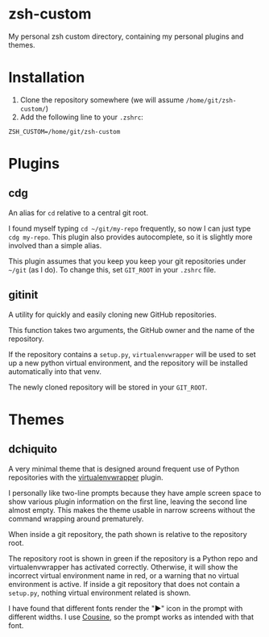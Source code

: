 # zsh-custom
My personal zsh custom directory, containing my personal plugins and themes.

# Installation
1. Clone the repository somewhere (we will assume `/home/git/zsh-custom/`)
1. Add the following line to your `.zshrc`:
```
ZSH_CUSTOM=/home/git/zsh-custom
```

# Plugins

## cdg
An alias for `cd` relative to a central git root.

I found myself typing `cd ~/git/my-repo` frequently, so now I can just type `cdg my-repo`.
This plugin also provides autocomplete, so it is slightly more involved than a simple alias.

This plugin assumes that you keep you keep your git repositories under `~/git` (as I do).
To change this, set `GIT_ROOT` in your `.zshrc` file.

## gitinit
A utility for quickly and easily cloning new GitHub repositories.

This function takes two arguments, the GitHub owner and the name of the repository.

If the repository contains a `setup.py`, `virtualenvwrapper` will be used to set up a new python virtual environment, and the repository will be installed automatically into that venv.

The newly cloned repository will be stored in your `GIT_ROOT`.

# Themes

## dchiquito
A very minimal theme that is designed around frequent use of Python repositories with the [virtualenvwrapper](https://github.com/ohmyzsh/ohmyzsh/tree/master/plugins/virtualenvwrapper) plugin.

I personally like two-line prompts because they have ample screen space to show various plugin information on the first line, leaving the second line almost empty.
This makes the theme usable in narrow screens without the command wrapping around prematurely.

When inside a git repository, the path shown is relative to the repository root.

The repository root is shown in green if the repository is a Python repo and virtualenvwrapper has activated correctly.
Otherwise, it will show the incorrect virtual environment name in red, or a warning that no virtual environment is active.
If inside a git repository that does not contain a `setup.py`, nothing virtual environment related is shown.

I have found that different fonts render the "▶" icon in the prompt with different widths. I use [Cousine](https://fonts.google.com/specimen/Cousine), so the prompt works as intended with that font.
